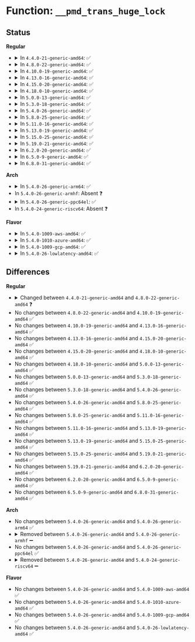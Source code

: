 # Function: <code>__pmd_trans_huge_lock</code>

## Status
<b>Regular</b>
<ul>
<li>
<details>
<summary>In <code>4.4.0-21-generic-amd64</code>: ✅</summary>

```c
int __pmd_trans_huge_lock(pmd_t * pmd, struct vm_area_struct * vma, spinlock_t * * ptl)
```

```json
{
  "name": "__pmd_trans_huge_lock",
  "collision_type": "Unique Global",
  "inline_type": "No",
  "funcs": [
    {
      "addr": 18446744071580903280,
      "name": "__pmd_trans_huge_lock",
      "external": true,
      "loc": "mm/huge_memory.c:1598",
      "file": "mm/huge_memory.c",
      "inline": "seen, unknown",
      "caller_inline": [],
      "caller_func": [
        "mm/mincore.c:mincore_pte_range",
        "mm/huge_memory.c:zap_huge_pmd",
        "mm/huge_memory.c:move_huge_pmd",
        "mm/huge_memory.c:change_huge_pmd",
        "mm/memcontrol.c:mem_cgroup_count_precharge_pte_range",
        "mm/memcontrol.c:mem_cgroup_move_charge_pte_range",
        "fs/proc/task_mmu.c:pagemap_pmd_range",
        "fs/proc/task_mmu.c:smaps_pte_range",
        "fs/proc/task_mmu.c:gather_pte_stats",
        "fs/proc/task_mmu.c:clear_refs_pte_range"
      ]
    }
  ],
  "symbols": [
    {
      "addr": 18446744071580903280,
      "name": "__pmd_trans_huge_lock",
      "section": ".text",
      "bind": "STB_GLOBAL",
      "size": 260
    }
  ]
}
```
</details>
</li>
<li>
<details>
<summary>In <code>4.8.0-22-generic-amd64</code>: ✅</summary>

```c
spinlock_t * __pmd_trans_huge_lock(pmd_t * pmd, struct vm_area_struct * vma)
```

```json
{
  "name": "__pmd_trans_huge_lock",
  "collision_type": "Unique Global",
  "inline_type": "No",
  "funcs": [
    {
      "addr": 18446744071581029824,
      "name": "__pmd_trans_huge_lock",
      "external": true,
      "loc": "mm/huge_memory.c:1467",
      "file": "mm/huge_memory.c",
      "inline": "seen, unknown",
      "caller_inline": [],
      "caller_func": [
        "mm/mincore.c:mincore_pte_range",
        "mm/huge_memory.c:change_huge_pmd",
        "mm/huge_memory.c:move_huge_pmd",
        "mm/huge_memory.c:zap_huge_pmd",
        "mm/huge_memory.c:madvise_free_huge_pmd",
        "mm/memcontrol.c:mem_cgroup_move_charge_pte_range",
        "mm/memcontrol.c:mem_cgroup_count_precharge_pte_range",
        "fs/proc/task_mmu.c:gather_pte_stats",
        "fs/proc/task_mmu.c:pagemap_pmd_range",
        "fs/proc/task_mmu.c:clear_refs_pte_range"
      ]
    }
  ],
  "symbols": [
    {
      "addr": 18446744071581029824,
      "name": "__pmd_trans_huge_lock",
      "section": ".text",
      "bind": "STB_GLOBAL",
      "size": 160
    }
  ]
}
```
</details>
</li>
<li>
<details>
<summary>In <code>4.10.0-19-generic-amd64</code>: ✅</summary>

```c
spinlock_t * __pmd_trans_huge_lock(pmd_t * pmd, struct vm_area_struct * vma)
```

```json
{
  "name": "__pmd_trans_huge_lock",
  "collision_type": "Unique Global",
  "inline_type": "No",
  "funcs": [
    {
      "addr": 18446744071581105216,
      "name": "__pmd_trans_huge_lock",
      "external": true,
      "loc": "mm/huge_memory.c:1592",
      "file": "mm/huge_memory.c",
      "inline": "seen, unknown",
      "caller_inline": [],
      "caller_func": [
        "mm/mincore.c:mincore_pte_range",
        "mm/huge_memory.c:change_huge_pmd",
        "mm/huge_memory.c:move_huge_pmd",
        "mm/huge_memory.c:zap_huge_pmd",
        "mm/huge_memory.c:madvise_free_huge_pmd",
        "mm/memcontrol.c:mem_cgroup_move_charge_pte_range",
        "mm/memcontrol.c:mem_cgroup_count_precharge_pte_range",
        "fs/proc/task_mmu.c:gather_pte_stats",
        "fs/proc/task_mmu.c:pagemap_pmd_range",
        "fs/proc/task_mmu.c:clear_refs_pte_range"
      ]
    }
  ],
  "symbols": [
    {
      "addr": 18446744071581105216,
      "name": "__pmd_trans_huge_lock",
      "section": ".text",
      "bind": "STB_GLOBAL",
      "size": 157
    }
  ]
}
```
</details>
</li>
<li>
<details>
<summary>In <code>4.13.0-16-generic-amd64</code>: ✅</summary>

```c
spinlock_t * __pmd_trans_huge_lock(pmd_t * pmd, struct vm_area_struct * vma)
```

```json
{
  "name": "__pmd_trans_huge_lock",
  "collision_type": "Unique Global",
  "inline_type": "No",
  "funcs": [
    {
      "addr": 18446744071581154864,
      "name": "__pmd_trans_huge_lock",
      "external": true,
      "loc": "mm/huge_memory.c:1836",
      "file": "mm/huge_memory.c",
      "inline": "seen, unknown",
      "caller_inline": [],
      "caller_func": [
        "mm/mincore.c:mincore_pte_range",
        "mm/huge_memory.c:change_huge_pmd",
        "mm/huge_memory.c:move_huge_pmd",
        "mm/huge_memory.c:zap_huge_pmd",
        "mm/huge_memory.c:madvise_free_huge_pmd",
        "mm/memcontrol.c:mem_cgroup_move_charge_pte_range",
        "mm/memcontrol.c:mem_cgroup_count_precharge_pte_range",
        "fs/proc/task_mmu.c:gather_pte_stats",
        "fs/proc/task_mmu.c:pagemap_pmd_range",
        "fs/proc/task_mmu.c:clear_refs_pte_range"
      ]
    }
  ],
  "symbols": [
    {
      "addr": 18446744071581154864,
      "name": "__pmd_trans_huge_lock",
      "section": ".text",
      "bind": "STB_GLOBAL",
      "size": 157
    }
  ]
}
```
</details>
</li>
<li>
<details>
<summary>In <code>4.15.0-20-generic-amd64</code>: ✅</summary>

```c
spinlock_t * __pmd_trans_huge_lock(pmd_t * pmd, struct vm_area_struct * vma)
```

```json
{
  "name": "__pmd_trans_huge_lock",
  "collision_type": "Unique Global",
  "inline_type": "No",
  "funcs": [
    {
      "addr": 18446744071581276368,
      "name": "__pmd_trans_huge_lock",
      "external": true,
      "loc": "mm/huge_memory.c:1942",
      "file": "mm/huge_memory.c",
      "inline": "seen, unknown",
      "caller_inline": [],
      "caller_func": [
        "mm/mincore.c:mincore_pte_range",
        "mm/mempolicy.c:queue_pages_pte_range",
        "mm/huge_memory.c:change_huge_pmd",
        "mm/huge_memory.c:move_huge_pmd",
        "mm/huge_memory.c:zap_huge_pmd",
        "mm/huge_memory.c:madvise_free_huge_pmd",
        "mm/memcontrol.c:mem_cgroup_move_charge_pte_range",
        "mm/memcontrol.c:mem_cgroup_count_precharge_pte_range",
        "fs/proc/task_mmu.c:gather_pte_stats",
        "fs/proc/task_mmu.c:pagemap_pmd_range",
        "fs/proc/task_mmu.c:clear_refs_pte_range",
        "fs/proc/task_mmu.c:smaps_pte_range"
      ]
    }
  ],
  "symbols": [
    {
      "addr": 18446744071581276368,
      "name": "__pmd_trans_huge_lock",
      "section": ".text",
      "bind": "STB_GLOBAL",
      "size": 253
    }
  ]
}
```
</details>
</li>
<li>
<details>
<summary>In <code>4.18.0-10-generic-amd64</code>: ✅</summary>

```c
spinlock_t * __pmd_trans_huge_lock(pmd_t * pmd, struct vm_area_struct * vma)
```

```json
{
  "name": "__pmd_trans_huge_lock",
  "collision_type": "Unique Global",
  "inline_type": "No",
  "funcs": [
    {
      "addr": 18446744071581425168,
      "name": "__pmd_trans_huge_lock",
      "external": true,
      "loc": "mm/huge_memory.c:1930",
      "file": "mm/huge_memory.c",
      "inline": "seen, unknown",
      "caller_inline": [],
      "caller_func": [
        "mm/mincore.c:mincore_pte_range",
        "mm/mempolicy.c:queue_pages_pte_range",
        "mm/huge_memory.c:change_huge_pmd",
        "mm/huge_memory.c:move_huge_pmd",
        "mm/huge_memory.c:zap_huge_pmd",
        "mm/huge_memory.c:madvise_free_huge_pmd",
        "mm/memcontrol.c:mem_cgroup_move_charge_pte_range",
        "mm/memcontrol.c:mem_cgroup_count_precharge_pte_range",
        "fs/proc/task_mmu.c:gather_pte_stats",
        "fs/proc/task_mmu.c:pagemap_pmd_range",
        "fs/proc/task_mmu.c:clear_refs_pte_range",
        "fs/proc/task_mmu.c:smaps_pte_range"
      ]
    }
  ],
  "symbols": [
    {
      "addr": 18446744071581425168,
      "name": "__pmd_trans_huge_lock",
      "section": ".text",
      "bind": "STB_GLOBAL",
      "size": 228
    }
  ]
}
```
</details>
</li>
<li>
<details>
<summary>In <code>5.0.0-13-generic-amd64</code>: ✅</summary>

```c
spinlock_t * __pmd_trans_huge_lock(pmd_t * pmd, struct vm_area_struct * vma)
```

```json
{
  "name": "__pmd_trans_huge_lock",
  "collision_type": "Unique Global",
  "inline_type": "No",
  "funcs": [
    {
      "addr": 18446744071581510768,
      "name": "__pmd_trans_huge_lock",
      "external": true,
      "loc": "mm/huge_memory.c:1950",
      "file": "mm/huge_memory.c",
      "inline": "seen, unknown",
      "caller_inline": [],
      "caller_func": [
        "mm/mincore.c:mincore_pte_range",
        "mm/mempolicy.c:queue_pages_pte_range",
        "mm/huge_memory.c:change_huge_pmd",
        "mm/huge_memory.c:move_huge_pmd",
        "mm/huge_memory.c:zap_huge_pmd",
        "mm/huge_memory.c:madvise_free_huge_pmd",
        "mm/memcontrol.c:mem_cgroup_move_charge_pte_range",
        "mm/memcontrol.c:mem_cgroup_count_precharge_pte_range",
        "fs/proc/task_mmu.c:gather_pte_stats",
        "fs/proc/task_mmu.c:pagemap_pmd_range",
        "fs/proc/task_mmu.c:clear_refs_pte_range",
        "fs/proc/task_mmu.c:smaps_pte_range"
      ]
    }
  ],
  "symbols": [
    {
      "addr": 18446744071581510768,
      "name": "__pmd_trans_huge_lock",
      "section": ".text",
      "bind": "STB_GLOBAL",
      "size": 228
    }
  ]
}
```
</details>
</li>
<li>
<details>
<summary>In <code>5.3.0-18-generic-amd64</code>: ✅</summary>

```c
spinlock_t * __pmd_trans_huge_lock(pmd_t * pmd, struct vm_area_struct * vma)
```

```json
{
  "name": "__pmd_trans_huge_lock",
  "collision_type": "Unique Global",
  "inline_type": "No",
  "funcs": [
    {
      "addr": 18446744071581620368,
      "name": "__pmd_trans_huge_lock",
      "external": true,
      "loc": "mm/huge_memory.c:2008",
      "file": "mm/huge_memory.c",
      "inline": "seen, unknown",
      "caller_inline": [],
      "caller_func": [
        "mm/mincore.c:mincore_pte_range",
        "mm/mempolicy.c:queue_pages_pte_range",
        "mm/huge_memory.c:change_huge_pmd",
        "mm/huge_memory.c:move_huge_pmd",
        "mm/huge_memory.c:zap_huge_pmd",
        "mm/huge_memory.c:madvise_free_huge_pmd",
        "mm/memcontrol.c:mem_cgroup_move_charge_pte_range",
        "mm/memcontrol.c:mem_cgroup_count_precharge_pte_range",
        "fs/proc/task_mmu.c:gather_pte_stats",
        "fs/proc/task_mmu.c:pagemap_pmd_range",
        "fs/proc/task_mmu.c:clear_refs_pte_range",
        "fs/proc/task_mmu.c:smaps_pte_range"
      ]
    }
  ],
  "symbols": [
    {
      "addr": 18446744071581620368,
      "name": "__pmd_trans_huge_lock",
      "section": ".text",
      "bind": "STB_GLOBAL",
      "size": 228
    }
  ]
}
```
</details>
</li>
<li>
<details>
<summary>In <code>5.4.0-26-generic-amd64</code>: ✅</summary>

```c
spinlock_t * __pmd_trans_huge_lock(pmd_t * pmd, struct vm_area_struct * vma)
```

```json
{
  "name": "__pmd_trans_huge_lock",
  "collision_type": "Unique Global",
  "inline_type": "No",
  "funcs": [
    {
      "addr": 18446744071581691216,
      "name": "__pmd_trans_huge_lock",
      "external": true,
      "loc": "mm/huge_memory.c:2013",
      "file": "mm/huge_memory.c",
      "inline": "seen, unknown",
      "caller_inline": [],
      "caller_func": [
        "mm/mincore.c:mincore_pte_range",
        "mm/madvise.c:madvise_cold_or_pageout_pte_range",
        "mm/mempolicy.c:queue_pages_pte_range",
        "mm/huge_memory.c:change_huge_pmd",
        "mm/huge_memory.c:move_huge_pmd",
        "mm/huge_memory.c:zap_huge_pmd",
        "mm/huge_memory.c:madvise_free_huge_pmd",
        "mm/memcontrol.c:mem_cgroup_move_charge_pte_range",
        "mm/memcontrol.c:mem_cgroup_count_precharge_pte_range",
        "fs/proc/task_mmu.c:gather_pte_stats",
        "fs/proc/task_mmu.c:pagemap_pmd_range",
        "fs/proc/task_mmu.c:clear_refs_pte_range",
        "fs/proc/task_mmu.c:smaps_pte_range"
      ]
    }
  ],
  "symbols": [
    {
      "addr": 18446744071581691216,
      "name": "__pmd_trans_huge_lock",
      "section": ".text",
      "bind": "STB_GLOBAL",
      "size": 228
    }
  ]
}
```
</details>
</li>
<li>
<details>
<summary>In <code>5.8.0-25-generic-amd64</code>: ✅</summary>

```c
spinlock_t * __pmd_trans_huge_lock(pmd_t * pmd, struct vm_area_struct * vma)
```

```json
{
  "name": "__pmd_trans_huge_lock",
  "collision_type": "Unique Global",
  "inline_type": "No",
  "funcs": [
    {
      "addr": 18446744071581908656,
      "name": "__pmd_trans_huge_lock",
      "external": true,
      "loc": "mm/huge_memory.c:1886",
      "file": "mm/huge_memory.c",
      "inline": "seen, unknown",
      "caller_inline": [],
      "caller_func": [
        "mm/mincore.c:mincore_pte_range",
        "mm/madvise.c:madvise_cold_or_pageout_pte_range",
        "mm/mempolicy.c:queue_pages_pte_range",
        "mm/huge_memory.c:change_huge_pmd",
        "mm/huge_memory.c:move_huge_pmd",
        "mm/huge_memory.c:zap_huge_pmd",
        "mm/huge_memory.c:madvise_free_huge_pmd",
        "mm/memcontrol.c:mem_cgroup_move_charge_pte_range",
        "mm/memcontrol.c:mem_cgroup_count_precharge_pte_range",
        "fs/proc/task_mmu.c:gather_pte_stats",
        "fs/proc/task_mmu.c:pagemap_pmd_range",
        "fs/proc/task_mmu.c:clear_refs_pte_range",
        "fs/proc/task_mmu.c:smaps_pte_range"
      ]
    }
  ],
  "symbols": [
    {
      "addr": 18446744071581908656,
      "name": "__pmd_trans_huge_lock",
      "section": ".text",
      "bind": "STB_GLOBAL",
      "size": 219
    }
  ]
}
```
</details>
</li>
<li>
<details>
<summary>In <code>5.11.0-16-generic-amd64</code>: ✅</summary>

```c
spinlock_t * __pmd_trans_huge_lock(pmd_t * pmd, struct vm_area_struct * vma)
```

```json
{
  "name": "__pmd_trans_huge_lock",
  "collision_type": "Unique Global",
  "inline_type": "No",
  "funcs": [
    {
      "addr": 18446744071581953824,
      "name": "__pmd_trans_huge_lock",
      "external": true,
      "loc": "mm/huge_memory.c:1901",
      "file": "mm/huge_memory.c",
      "inline": "seen, unknown",
      "caller_inline": [],
      "caller_func": [
        "mm/mincore.c:mincore_pte_range",
        "mm/madvise.c:madvise_cold_or_pageout_pte_range",
        "mm/mempolicy.c:queue_pages_pte_range",
        "mm/huge_memory.c:change_huge_pmd",
        "mm/huge_memory.c:move_huge_pmd",
        "mm/huge_memory.c:zap_huge_pmd",
        "mm/huge_memory.c:madvise_free_huge_pmd",
        "mm/memcontrol.c:mem_cgroup_move_charge_pte_range",
        "mm/memcontrol.c:mem_cgroup_count_precharge_pte_range",
        "fs/proc/task_mmu.c:gather_pte_stats",
        "fs/proc/task_mmu.c:pagemap_pmd_range",
        "fs/proc/task_mmu.c:clear_refs_pte_range",
        "fs/proc/task_mmu.c:smaps_pte_range"
      ]
    }
  ],
  "symbols": [
    {
      "addr": 18446744071581953824,
      "name": "__pmd_trans_huge_lock",
      "section": ".text",
      "bind": "STB_GLOBAL",
      "size": 219
    }
  ]
}
```
</details>
</li>
<li>
<details>
<summary>In <code>5.13.0-19-generic-amd64</code>: ✅</summary>

```c
spinlock_t * __pmd_trans_huge_lock(pmd_t * pmd, struct vm_area_struct * vma)
```

```json
{
  "name": "__pmd_trans_huge_lock",
  "collision_type": "Unique Global",
  "inline_type": "No",
  "funcs": [
    {
      "addr": 18446744071581979344,
      "name": "__pmd_trans_huge_lock",
      "external": true,
      "loc": "mm/huge_memory.c:1908",
      "file": "mm/huge_memory.c",
      "inline": "seen, unknown",
      "caller_inline": [],
      "caller_func": [
        "mm/mincore.c:mincore_pte_range",
        "mm/madvise.c:madvise_cold_or_pageout_pte_range",
        "mm/mempolicy.c:queue_pages_pte_range",
        "mm/huge_memory.c:change_huge_pmd",
        "mm/huge_memory.c:move_huge_pmd",
        "mm/huge_memory.c:zap_huge_pmd",
        "mm/huge_memory.c:madvise_free_huge_pmd",
        "mm/memcontrol.c:mem_cgroup_move_charge_pte_range",
        "mm/memcontrol.c:mem_cgroup_count_precharge_pte_range",
        "fs/proc/task_mmu.c:gather_pte_stats",
        "fs/proc/task_mmu.c:pagemap_pmd_range",
        "fs/proc/task_mmu.c:clear_refs_pte_range",
        "fs/proc/task_mmu.c:smaps_pte_range"
      ]
    }
  ],
  "symbols": [
    {
      "addr": 18446744071581979344,
      "name": "__pmd_trans_huge_lock",
      "section": ".text",
      "bind": "STB_GLOBAL",
      "size": 217
    }
  ]
}
```
</details>
</li>
<li>
<details>
<summary>In <code>5.15.0-25-generic-amd64</code>: ✅</summary>

```c
spinlock_t * __pmd_trans_huge_lock(pmd_t * pmd, struct vm_area_struct * vma)
```

```json
{
  "name": "__pmd_trans_huge_lock",
  "collision_type": "Unique Global",
  "inline_type": "No",
  "funcs": [
    {
      "addr": 18446744071582281616,
      "name": "__pmd_trans_huge_lock",
      "external": true,
      "loc": "mm/huge_memory.c:1831",
      "file": "mm/huge_memory.c",
      "inline": "seen, unknown",
      "caller_inline": [],
      "caller_func": [
        "mm/mincore.c:mincore_pte_range",
        "mm/madvise.c:madvise_cold_or_pageout_pte_range",
        "mm/mempolicy.c:queue_pages_pte_range",
        "mm/huge_memory.c:change_huge_pmd",
        "mm/huge_memory.c:move_huge_pmd",
        "mm/huge_memory.c:zap_huge_pmd",
        "mm/huge_memory.c:madvise_free_huge_pmd",
        "mm/memcontrol.c:mem_cgroup_move_charge_pte_range",
        "mm/memcontrol.c:mem_cgroup_count_precharge_pte_range",
        "mm/memory-failure.c:hwpoison_pte_range",
        "fs/proc/task_mmu.c:gather_pte_stats",
        "fs/proc/task_mmu.c:pagemap_pmd_range",
        "fs/proc/task_mmu.c:clear_refs_pte_range",
        "fs/proc/task_mmu.c:smaps_pte_range"
      ]
    }
  ],
  "symbols": [
    {
      "addr": 18446744071582281616,
      "name": "__pmd_trans_huge_lock",
      "section": ".text",
      "bind": "STB_GLOBAL",
      "size": 219
    }
  ]
}
```
</details>
</li>
<li>
<details>
<summary>In <code>5.19.0-21-generic-amd64</code>: ✅</summary>

```c
spinlock_t * __pmd_trans_huge_lock(pmd_t * pmd, struct vm_area_struct * vma)
```

```json
{
  "name": "__pmd_trans_huge_lock",
  "collision_type": "Unique Global",
  "inline_type": "No",
  "funcs": [
    {
      "addr": 18446744071582765776,
      "name": "__pmd_trans_huge_lock",
      "external": true,
      "loc": "mm/huge_memory.c:1857",
      "file": "mm/huge_memory.c",
      "inline": "seen, unknown",
      "caller_inline": [],
      "caller_func": [
        "mm/mincore.c:mincore_pte_range",
        "mm/mlock.c:mlock_pte_range",
        "mm/madvise.c:madvise_cold_or_pageout_pte_range",
        "mm/mempolicy.c:queue_pages_pte_range",
        "mm/huge_memory.c:change_huge_pmd",
        "mm/huge_memory.c:move_huge_pmd",
        "mm/huge_memory.c:zap_huge_pmd",
        "mm/huge_memory.c:madvise_free_huge_pmd",
        "mm/memcontrol.c:mem_cgroup_move_charge_pte_range",
        "mm/memcontrol.c:mem_cgroup_count_precharge_pte_range",
        "mm/memory-failure.c:hwpoison_pte_range",
        "fs/proc/task_mmu.c:gather_pte_stats",
        "fs/proc/task_mmu.c:pagemap_pmd_range",
        "fs/proc/task_mmu.c:clear_refs_pte_range",
        "fs/proc/task_mmu.c:smaps_pte_range"
      ]
    }
  ],
  "symbols": [
    {
      "addr": 18446744071582765776,
      "name": "__pmd_trans_huge_lock",
      "section": ".text",
      "bind": "STB_GLOBAL",
      "size": 239
    }
  ]
}
```
</details>
</li>
<li>
<details>
<summary>In <code>6.2.0-20-generic-amd64</code>: ✅</summary>

```c
spinlock_t * __pmd_trans_huge_lock(pmd_t * pmd, struct vm_area_struct * vma)
```

```json
{
  "name": "__pmd_trans_huge_lock",
  "collision_type": "Unique Global",
  "inline_type": "No",
  "funcs": [
    {
      "addr": 18446744071583300096,
      "name": "__pmd_trans_huge_lock",
      "external": true,
      "loc": "mm/huge_memory.c:1956",
      "file": "mm/huge_memory.c",
      "inline": "seen, unknown",
      "caller_inline": [],
      "caller_func": [
        "mm/mincore.c:mincore_pte_range",
        "mm/mlock.c:mlock_pte_range",
        "mm/madvise.c:madvise_cold_or_pageout_pte_range",
        "mm/mempolicy.c:queue_pages_pte_range",
        "mm/huge_memory.c:change_huge_pmd",
        "mm/huge_memory.c:move_huge_pmd",
        "mm/huge_memory.c:zap_huge_pmd",
        "mm/huge_memory.c:madvise_free_huge_pmd",
        "mm/memcontrol.c:mem_cgroup_move_charge_pte_range",
        "mm/memcontrol.c:mem_cgroup_count_precharge_pte_range",
        "mm/memory-failure.c:hwpoison_pte_range",
        "fs/proc/task_mmu.c:gather_pte_stats",
        "fs/proc/task_mmu.c:pagemap_pmd_range",
        "fs/proc/task_mmu.c:clear_refs_pte_range",
        "fs/proc/task_mmu.c:smaps_pte_range"
      ]
    }
  ],
  "symbols": [
    {
      "addr": 18446744071583300096,
      "name": "__pmd_trans_huge_lock",
      "section": ".text",
      "bind": "STB_GLOBAL",
      "size": 247
    }
  ]
}
```
</details>
</li>
<li>
<details>
<summary>In <code>6.5.0-9-generic-amd64</code>: ✅</summary>

```c
spinlock_t * __pmd_trans_huge_lock(pmd_t * pmd, struct vm_area_struct * vma)
```

```json
{
  "name": "__pmd_trans_huge_lock",
  "collision_type": "Unique Global",
  "inline_type": "No",
  "funcs": [
    {
      "addr": 18446744071583519296,
      "name": "__pmd_trans_huge_lock",
      "external": true,
      "loc": "mm/huge_memory.c:1945",
      "file": "mm/huge_memory.c",
      "inline": "seen, unknown",
      "caller_inline": [],
      "caller_func": [
        "mm/mincore.c:mincore_pte_range",
        "mm/mlock.c:mlock_pte_range",
        "mm/madvise.c:madvise_cold_or_pageout_pte_range",
        "mm/mempolicy.c:queue_folios_pte_range",
        "mm/huge_memory.c:change_huge_pmd",
        "mm/huge_memory.c:move_huge_pmd",
        "mm/huge_memory.c:zap_huge_pmd",
        "mm/huge_memory.c:madvise_free_huge_pmd",
        "mm/memcontrol.c:mem_cgroup_move_charge_pte_range",
        "mm/memcontrol.c:mem_cgroup_count_precharge_pte_range",
        "mm/memory-failure.c:hwpoison_pte_range",
        "fs/proc/task_mmu.c:gather_pte_stats",
        "fs/proc/task_mmu.c:pagemap_pmd_range",
        "fs/proc/task_mmu.c:clear_refs_pte_range",
        "fs/proc/task_mmu.c:smaps_pte_range"
      ]
    }
  ],
  "symbols": [
    {
      "addr": 18446744071583519296,
      "name": "__pmd_trans_huge_lock",
      "section": ".text",
      "bind": "STB_GLOBAL",
      "size": 248
    }
  ]
}
```
</details>
</li>
<li>
<details>
<summary>In <code>6.8.0-31-generic-amd64</code>: ✅</summary>

```c
spinlock_t * __pmd_trans_huge_lock(pmd_t * pmd, struct vm_area_struct * vma)
```

```json
{
  "name": "__pmd_trans_huge_lock",
  "collision_type": "Unique Global",
  "inline_type": "No",
  "funcs": [
    {
      "addr": 18446744071583714480,
      "name": "__pmd_trans_huge_lock",
      "external": true,
      "loc": "mm/huge_memory.c:2284",
      "file": "mm/huge_memory.c",
      "inline": "seen, unknown",
      "caller_inline": [],
      "caller_func": [
        "mm/mincore.c:mincore_pte_range",
        "mm/mlock.c:mlock_pte_range",
        "mm/madvise.c:madvise_cold_or_pageout_pte_range",
        "mm/mempolicy.c:queue_folios_pte_range",
        "mm/huge_memory.c:change_huge_pmd",
        "mm/huge_memory.c:move_huge_pmd",
        "mm/huge_memory.c:zap_huge_pmd",
        "mm/huge_memory.c:madvise_free_huge_pmd",
        "mm/memcontrol.c:mem_cgroup_move_charge_pte_range",
        "mm/memcontrol.c:mem_cgroup_count_precharge_pte_range",
        "mm/memory-failure.c:hwpoison_pte_range",
        "mm/userfaultfd.c:move_pages",
        "fs/proc/task_mmu.c:gather_pte_stats",
        "fs/proc/task_mmu.c:pagemap_pmd_range",
        "fs/proc/task_mmu.c:clear_refs_pte_range",
        "fs/proc/task_mmu.c:smaps_pte_range"
      ]
    }
  ],
  "symbols": [
    {
      "addr": 18446744071583714480,
      "name": "__pmd_trans_huge_lock",
      "section": ".text",
      "bind": "STB_GLOBAL",
      "size": 247
    }
  ]
}
```
</details>
</li>
</ul>
<b>Arch</b>
<ul>
<li>
<details>
<summary>In <code>5.4.0-26-generic-arm64</code>: ✅</summary>

```c
spinlock_t * __pmd_trans_huge_lock(pmd_t * pmd, struct vm_area_struct * vma)
```

```json
{
  "name": "__pmd_trans_huge_lock",
  "collision_type": "Unique Global",
  "inline_type": "No",
  "funcs": [
    {
      "addr": 18446603336493136592,
      "name": "__pmd_trans_huge_lock",
      "external": true,
      "loc": "mm/huge_memory.c:2013",
      "file": "mm/huge_memory.c",
      "inline": "seen, unknown",
      "caller_inline": [],
      "caller_func": [
        "mm/mincore.c:mincore_pte_range",
        "mm/madvise.c:madvise_cold_or_pageout_pte_range",
        "mm/mempolicy.c:queue_pages_pte_range",
        "mm/huge_memory.c:change_huge_pmd",
        "mm/huge_memory.c:move_huge_pmd",
        "mm/huge_memory.c:zap_huge_pmd",
        "mm/huge_memory.c:madvise_free_huge_pmd",
        "mm/memcontrol.c:mem_cgroup_move_charge_pte_range",
        "mm/memcontrol.c:mem_cgroup_count_precharge_pte_range",
        "fs/proc/task_mmu.c:gather_pte_stats",
        "fs/proc/task_mmu.c:pagemap_pmd_range",
        "fs/proc/task_mmu.c:clear_refs_pte_range",
        "fs/proc/task_mmu.c:smaps_pte_range"
      ]
    }
  ],
  "symbols": [
    {
      "addr": 18446603336493136592,
      "name": "__pmd_trans_huge_lock",
      "section": ".text",
      "bind": "STB_GLOBAL",
      "size": 200
    }
  ]
}
```
</details>
</li>
<li>
In <code>5.4.0-26-generic-armhf</code>: Absent ❓
</li>
<li>
<details>
<summary>In <code>5.4.0-26-generic-ppc64el</code>: ✅</summary>

```c
spinlock_t * __pmd_trans_huge_lock(pmd_t * pmd, struct vm_area_struct * vma)
```

```json
{
  "name": "__pmd_trans_huge_lock",
  "collision_type": "Unique Global",
  "inline_type": "No",
  "funcs": [
    {
      "addr": 13835058055286619392,
      "name": "__pmd_trans_huge_lock",
      "external": true,
      "loc": "mm/huge_memory.c:2013",
      "file": "mm/huge_memory.c",
      "inline": "seen, unknown",
      "caller_inline": [],
      "caller_func": [
        "mm/mincore.c:mincore_pte_range",
        "mm/madvise.c:madvise_cold_or_pageout_pte_range",
        "mm/mempolicy.c:queue_pages_pte_range",
        "mm/huge_memory.c:change_huge_pmd",
        "mm/huge_memory.c:move_huge_pmd",
        "mm/huge_memory.c:zap_huge_pmd",
        "mm/huge_memory.c:madvise_free_huge_pmd",
        "mm/memcontrol.c:mem_cgroup_move_charge_pte_range",
        "mm/memcontrol.c:mem_cgroup_count_precharge_pte_range",
        "fs/proc/task_mmu.c:gather_pte_stats",
        "fs/proc/task_mmu.c:pagemap_pmd_range",
        "fs/proc/task_mmu.c:clear_refs_pte_range",
        "fs/proc/task_mmu.c:smaps_pte_range"
      ]
    }
  ],
  "symbols": [
    {
      "addr": 13835058055286619392,
      "name": "__pmd_trans_huge_lock",
      "section": ".text",
      "bind": "STB_GLOBAL",
      "size": 420
    }
  ]
}
```
</details>
</li>
<li>
In <code>5.4.0-24-generic-riscv64</code>: Absent ❓
</li>
</ul>
<b>Flavor</b>
<ul>
<li>
<details>
<summary>In <code>5.4.0-1009-aws-amd64</code>: ✅</summary>

```c
spinlock_t * __pmd_trans_huge_lock(pmd_t * pmd, struct vm_area_struct * vma)
```

```json
{
  "name": "__pmd_trans_huge_lock",
  "collision_type": "Unique Global",
  "inline_type": "No",
  "funcs": [
    {
      "addr": 18446744071581659952,
      "name": "__pmd_trans_huge_lock",
      "external": true,
      "loc": "mm/huge_memory.c:2013",
      "file": "mm/huge_memory.c",
      "inline": "seen, unknown",
      "caller_inline": [],
      "caller_func": [
        "mm/mincore.c:mincore_pte_range",
        "mm/madvise.c:madvise_cold_or_pageout_pte_range",
        "mm/mempolicy.c:queue_pages_pte_range",
        "mm/huge_memory.c:change_huge_pmd",
        "mm/huge_memory.c:move_huge_pmd",
        "mm/huge_memory.c:zap_huge_pmd",
        "mm/huge_memory.c:madvise_free_huge_pmd",
        "mm/memcontrol.c:mem_cgroup_move_charge_pte_range",
        "mm/memcontrol.c:mem_cgroup_count_precharge_pte_range",
        "fs/proc/task_mmu.c:gather_pte_stats",
        "fs/proc/task_mmu.c:pagemap_pmd_range",
        "fs/proc/task_mmu.c:clear_refs_pte_range",
        "fs/proc/task_mmu.c:smaps_pte_range"
      ]
    }
  ],
  "symbols": [
    {
      "addr": 18446744071581659952,
      "name": "__pmd_trans_huge_lock",
      "section": ".text",
      "bind": "STB_GLOBAL",
      "size": 228
    }
  ]
}
```
</details>
</li>
<li>
<details>
<summary>In <code>5.4.0-1010-azure-amd64</code>: ✅</summary>

```c
spinlock_t * __pmd_trans_huge_lock(pmd_t * pmd, struct vm_area_struct * vma)
```

```json
{
  "name": "__pmd_trans_huge_lock",
  "collision_type": "Unique Global",
  "inline_type": "No",
  "funcs": [
    {
      "addr": 18446744071581599776,
      "name": "__pmd_trans_huge_lock",
      "external": true,
      "loc": "mm/huge_memory.c:2013",
      "file": "mm/huge_memory.c",
      "inline": "seen, unknown",
      "caller_inline": [],
      "caller_func": [
        "mm/mincore.c:mincore_pte_range",
        "mm/madvise.c:madvise_cold_or_pageout_pte_range",
        "mm/mempolicy.c:queue_pages_pte_range",
        "mm/huge_memory.c:change_huge_pmd",
        "mm/huge_memory.c:move_huge_pmd",
        "mm/huge_memory.c:zap_huge_pmd",
        "mm/huge_memory.c:madvise_free_huge_pmd",
        "mm/memcontrol.c:mem_cgroup_move_charge_pte_range",
        "mm/memcontrol.c:mem_cgroup_count_precharge_pte_range",
        "fs/proc/task_mmu.c:gather_pte_stats",
        "fs/proc/task_mmu.c:pagemap_pmd_range",
        "fs/proc/task_mmu.c:clear_refs_pte_range",
        "fs/proc/task_mmu.c:smaps_pte_range"
      ]
    }
  ],
  "symbols": [
    {
      "addr": 18446744071581599776,
      "name": "__pmd_trans_huge_lock",
      "section": ".text",
      "bind": "STB_GLOBAL",
      "size": 209
    }
  ]
}
```
</details>
</li>
<li>
<details>
<summary>In <code>5.4.0-1009-gcp-amd64</code>: ✅</summary>

```c
spinlock_t * __pmd_trans_huge_lock(pmd_t * pmd, struct vm_area_struct * vma)
```

```json
{
  "name": "__pmd_trans_huge_lock",
  "collision_type": "Unique Global",
  "inline_type": "No",
  "funcs": [
    {
      "addr": 18446744071581651264,
      "name": "__pmd_trans_huge_lock",
      "external": true,
      "loc": "mm/huge_memory.c:2013",
      "file": "mm/huge_memory.c",
      "inline": "seen, unknown",
      "caller_inline": [],
      "caller_func": [
        "mm/mincore.c:mincore_pte_range",
        "mm/madvise.c:madvise_cold_or_pageout_pte_range",
        "mm/mempolicy.c:queue_pages_pte_range",
        "mm/huge_memory.c:change_huge_pmd",
        "mm/huge_memory.c:move_huge_pmd",
        "mm/huge_memory.c:zap_huge_pmd",
        "mm/huge_memory.c:madvise_free_huge_pmd",
        "mm/memcontrol.c:mem_cgroup_move_charge_pte_range",
        "mm/memcontrol.c:mem_cgroup_count_precharge_pte_range",
        "fs/proc/task_mmu.c:gather_pte_stats",
        "fs/proc/task_mmu.c:pagemap_pmd_range",
        "fs/proc/task_mmu.c:clear_refs_pte_range",
        "fs/proc/task_mmu.c:smaps_pte_range"
      ]
    }
  ],
  "symbols": [
    {
      "addr": 18446744071581651264,
      "name": "__pmd_trans_huge_lock",
      "section": ".text",
      "bind": "STB_GLOBAL",
      "size": 228
    }
  ]
}
```
</details>
</li>
<li>
<details>
<summary>In <code>5.4.0-26-lowlatency-amd64</code>: ✅</summary>

```c
spinlock_t * __pmd_trans_huge_lock(pmd_t * pmd, struct vm_area_struct * vma)
```

```json
{
  "name": "__pmd_trans_huge_lock",
  "collision_type": "Unique Global",
  "inline_type": "No",
  "funcs": [
    {
      "addr": 18446744071581717696,
      "name": "__pmd_trans_huge_lock",
      "external": true,
      "loc": "mm/huge_memory.c:2013",
      "file": "mm/huge_memory.c",
      "inline": "seen, unknown",
      "caller_inline": [],
      "caller_func": [
        "mm/mincore.c:mincore_pte_range",
        "mm/madvise.c:madvise_cold_or_pageout_pte_range",
        "mm/mempolicy.c:queue_pages_pte_range",
        "mm/huge_memory.c:change_huge_pmd",
        "mm/huge_memory.c:move_huge_pmd",
        "mm/huge_memory.c:zap_huge_pmd",
        "mm/huge_memory.c:madvise_free_huge_pmd",
        "mm/memcontrol.c:mem_cgroup_move_charge_pte_range",
        "mm/memcontrol.c:mem_cgroup_count_precharge_pte_range",
        "fs/proc/task_mmu.c:gather_pte_stats",
        "fs/proc/task_mmu.c:pagemap_pmd_range",
        "fs/proc/task_mmu.c:clear_refs_pte_range"
      ]
    }
  ],
  "symbols": [
    {
      "addr": 18446744071581717696,
      "name": "__pmd_trans_huge_lock",
      "section": ".text",
      "bind": "STB_GLOBAL",
      "size": 226
    }
  ]
}
```
</details>
</li>
</ul>

## Differences
<b>Regular</b>
<ul>
<li>
<details>
<summary>Changed between <code>4.4.0-21-generic-amd64</code> and <code>4.8.0-22-generic-amd64</code> ❓</summary>
<ul>
<li>
<b>Param removed. </b>
<code>spinlock_t * * ptl</code>
</li>
<li>
<b>Return type changed. </b>
<code>int</code> ➡️ <code>spinlock_t *</code>
</li>
</ul>
</details>
</li>
<li>
No changes between <code>4.8.0-22-generic-amd64</code> and <code>4.10.0-19-generic-amd64</code> ✅
</li>
<li>
No changes between <code>4.10.0-19-generic-amd64</code> and <code>4.13.0-16-generic-amd64</code> ✅
</li>
<li>
No changes between <code>4.13.0-16-generic-amd64</code> and <code>4.15.0-20-generic-amd64</code> ✅
</li>
<li>
No changes between <code>4.15.0-20-generic-amd64</code> and <code>4.18.0-10-generic-amd64</code> ✅
</li>
<li>
No changes between <code>4.18.0-10-generic-amd64</code> and <code>5.0.0-13-generic-amd64</code> ✅
</li>
<li>
No changes between <code>5.0.0-13-generic-amd64</code> and <code>5.3.0-18-generic-amd64</code> ✅
</li>
<li>
No changes between <code>5.3.0-18-generic-amd64</code> and <code>5.4.0-26-generic-amd64</code> ✅
</li>
<li>
No changes between <code>5.4.0-26-generic-amd64</code> and <code>5.8.0-25-generic-amd64</code> ✅
</li>
<li>
No changes between <code>5.8.0-25-generic-amd64</code> and <code>5.11.0-16-generic-amd64</code> ✅
</li>
<li>
No changes between <code>5.11.0-16-generic-amd64</code> and <code>5.13.0-19-generic-amd64</code> ✅
</li>
<li>
No changes between <code>5.13.0-19-generic-amd64</code> and <code>5.15.0-25-generic-amd64</code> ✅
</li>
<li>
No changes between <code>5.15.0-25-generic-amd64</code> and <code>5.19.0-21-generic-amd64</code> ✅
</li>
<li>
No changes between <code>5.19.0-21-generic-amd64</code> and <code>6.2.0-20-generic-amd64</code> ✅
</li>
<li>
No changes between <code>6.2.0-20-generic-amd64</code> and <code>6.5.0-9-generic-amd64</code> ✅
</li>
<li>
No changes between <code>6.5.0-9-generic-amd64</code> and <code>6.8.0-31-generic-amd64</code> ✅
</li>
</ul>
<b>Arch</b>
<ul>
<li>
No changes between <code>5.4.0-26-generic-amd64</code> and <code>5.4.0-26-generic-arm64</code> ✅
</li>
<li>
<details>
<summary>Removed between <code>5.4.0-26-generic-amd64</code> and <code>5.4.0-26-generic-armhf</code> ➖</summary>

```c
spinlock_t * __pmd_trans_huge_lock(pmd_t * pmd, struct vm_area_struct * vma)
```
</details>
</li>
<li>
No changes between <code>5.4.0-26-generic-amd64</code> and <code>5.4.0-26-generic-ppc64el</code> ✅
</li>
<li>
<details>
<summary>Removed between <code>5.4.0-26-generic-amd64</code> and <code>5.4.0-24-generic-riscv64</code> ➖</summary>

```c
spinlock_t * __pmd_trans_huge_lock(pmd_t * pmd, struct vm_area_struct * vma)
```
</details>
</li>
</ul>
<b>Flavor</b>
<ul>
<li>
No changes between <code>5.4.0-26-generic-amd64</code> and <code>5.4.0-1009-aws-amd64</code> ✅
</li>
<li>
No changes between <code>5.4.0-26-generic-amd64</code> and <code>5.4.0-1010-azure-amd64</code> ✅
</li>
<li>
No changes between <code>5.4.0-26-generic-amd64</code> and <code>5.4.0-1009-gcp-amd64</code> ✅
</li>
<li>
No changes between <code>5.4.0-26-generic-amd64</code> and <code>5.4.0-26-lowlatency-amd64</code> ✅
</li>
</ul>
